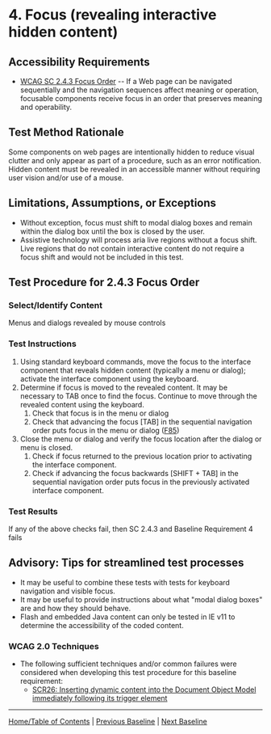 # 4. Focus (revealing interactive hidden content)

## Accessibility Requirements
* [WCAG SC 2.4.3 Focus Order](https://www.w3.org/TR/UNDERSTANDING-WCAG20/navigation-mechanisms-focus-order.html) -- If a Web page can be navigated sequentially and the navigation sequences affect meaning or operation, focusable components receive focus in an order that preserves meaning and operability.

## Test Method Rationale
Some components on web pages are intentionally hidden to reduce visual clutter and only appear as part of a procedure, such as an error notification. Hidden content must be revealed in an accessible manner without requiring user vision and/or use of a mouse.

## Limitations, Assumptions, or Exceptions
* Without exception, focus must shift to modal dialog boxes and remain within the dialog box until the box is closed by the user.
* Assistive technology will process aria live regions without a focus shift. Live regions that do not contain interactive content do not require a focus shift and would not be included in this test.

## Test Procedure for 2.4.3 Focus Order
### Select/Identify Content
Menus and dialogs revealed by mouse controls

### Test Instructions 
1.	Using standard keyboard commands, move the focus to the interface component that reveals hidden content (typically a menu or dialog); activate the interface component using the keyboard. 
1. Determine if focus is moved to the revealed content. It may be necessary to TAB once to find the focus. Continue to move through the revealed content using the keyboard.
    1. Check that focus is in the menu or dialog
    1. Check that advancing the focus [TAB] in the sequential navigation order puts focus in the menu or dialog ([F85](https://www.w3.org/TR/WCAG20-TECHS/F85.html))
1. Close the menu or dialog and verify the focus location after the dialog or menu is closed.
    1. Check if focus returned to the previous location prior to activating the interface component.
    1. Check if advancing the focus backwards [SHIFT + TAB] in the sequential navigation order puts focus in the previously activated interface component.

### Test Results
If any of the above checks fail, then SC 2.4.3 and Baseline Requirement 4 fails

## Advisory: Tips for streamlined test processes
* It may be useful to combine these tests with tests for keyboard navigation and visible focus.
* It may be useful to provide instructions about what "modal dialog boxes" are and how they should behave.
* Flash and embedded Java content can only be tested in IE v11 to determine the accessibility of the coded content.

### WCAG 2.0 Techniques
* The following sufficient techniques and/or common failures were considered when developing this test procedure for this baseline requirement:
    * [SCR26: Inserting dynamic content into the Document Object Model immediately following its trigger element](https://www.w3.org/TR/WCAG20-TECHS/SCR26.html)

----------------------------------
[Home/Table of Contents](index.md) | [Previous Baseline](03FocusOrder.md) | [Next Baseline](05RepetitiveContent.md)
